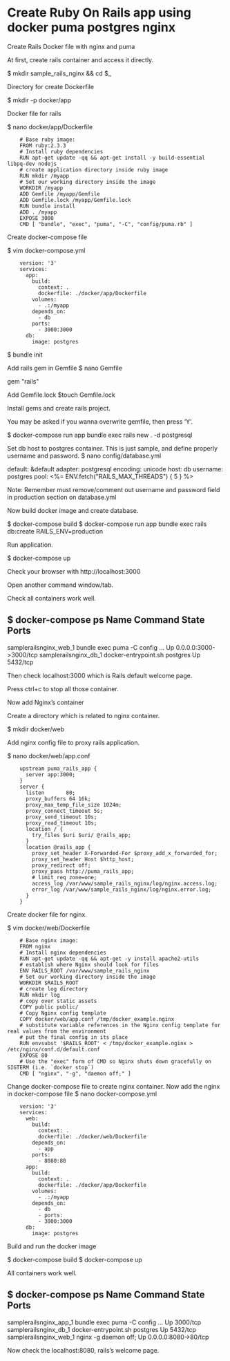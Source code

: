 # Create Ruby On Rails app using docker puma postgres nginx 

Create Rails Docker file with nginx and puma

At first, create rails container and access it directly.
	
$ mkdir sample_rails_nginx && cd $_

Directory for create Dockerfile

$ mkdir -p docker/app

Docker file for rails

$ nano docker/app/Dockerfile

		# Base ruby image:
		FROM ruby:2.3.3
		# Install ruby dependencies
		RUN apt-get update -qq && apt-get install -y build-essential libpq-dev nodejs
		# create application directory inside ruby image
		RUN mkdir /myapp
		# Set our working directory inside the image
		WORKDIR /myapp
		ADD Gemfile /myapp/Gemfile
		ADD Gemfile.lock /myapp/Gemfile.lock
		RUN bundle install
		ADD . /myapp
		EXPOSE 3000
		CMD [ "bundle", "exec", "puma", "-C", "config/puma.rb" ]

Create docker-compose file

$ vim docker-compose.yml
	
		version: '3'
		services:
		  app:
		    build:
		      context: .
		      dockerfile: ./docker/app/Dockerfile
		    volumes:
		      - .:/myapp
		    depends_on:
		      - db
		    ports:
		      - 3000:3000
		  db:
		    image: postgres


$ bundle init

Add rails gem in Gemfile 
$ nano Gemfile

gem "rails"

Add Gemfile.lock
$touch Gemfile.lock

Install gems and create rails project.

You may be asked if you wanna overwrite gemfile, then press ‘Y’.

$ docker-compose run app bundle exec rails new . -d postgresql

Set db host to postgres container.
This is just sample, and define properly username and password.
$ nano config/database.yml

 default: &default
   adapter: postgresql
   encoding: unicode
   host: db
   username: postgres
   pool: <%= ENV.fetch("RAILS_MAX_THREADS") { 5 } %>

Note: Remember must remove/comment out username and password field in production section on database.yml

Now build docker image and create database.

$ docker-compose build
$ docker-compose run app bundle exec rails db:create RAILS_ENV=production

Run application.

$ docker-compose up

Check your browser with http://localhost:3000 

Open another command window/tab.

Check all containers work well.
	

$ docker-compose ps
     Name                   Command               State           Ports
--------------------------------------------------------------------------------
samplerailsnginx_web_1   bundle exec puma -C config ...   Up      0.0.0.0:3000->3000/tcp
samplerailsnginx_db_1    docker-entrypoint.sh postgres    Up      5432/tcp

Then check localhost:3000 which is Rails default welcome page.

Press ctrl+c to stop all those container.

Now add Nginx’s container

Create a directory which is related to nginx container.

$ mkdir docker/web

Add nginx config file to proxy rails application.

$ nano docker/web/app.conf

		upstream puma_rails_app {
		  server app:3000;
		}
		server {
		  listen       80;
		  proxy_buffers 64 16k;
		  proxy_max_temp_file_size 1024m;
		  proxy_connect_timeout 5s;
		  proxy_send_timeout 10s;
		  proxy_read_timeout 10s;
		  location / {
		    try_files $uri $uri/ @rails_app;
		  }
		  location @rails_app {
		    proxy_set_header X-Forwarded-For $proxy_add_x_forwarded_for;
		    proxy_set_header Host $http_host;
		    proxy_redirect off;
		    proxy_pass http://puma_rails_app;
		    # limit_req zone=one;
		    access_log /var/www/sample_rails_nginx/log/nginx.access.log;
		    error_log /var/www/sample_rails_nginx/log/nginx.error.log;
		  }
		}

Create docker file for nginx.

$ vim docker/web/Dockerfile
	
		# Base nginx image:
		FROM nginx
		# Install nginx dependencies
		RUN apt-get update -qq && apt-get -y install apache2-utils
		# establish where Nginx should look for files
		ENV RAILS_ROOT /var/www/sample_rails_nginx
		# Set our working directory inside the image
		WORKDIR $RAILS_ROOT
		# create log directory
		RUN mkdir log
		# copy over static assets
		COPY public public/
		# Copy Nginx config template
		COPY docker/web/app.conf /tmp/docker_example.nginx
		# substitute variable references in the Nginx config template for real values from the environment
		# put the final config in its place
		RUN envsubst '$RAILS_ROOT' < /tmp/docker_example.nginx > /etc/nginx/conf.d/default.conf
		EXPOSE 80
		# Use the "exec" form of CMD so Nginx shuts down gracefully on SIGTERM (i.e. `docker stop`)
		CMD [ "nginx", "-g", "daemon off;" ]

Change docker-compose file to create nginx container.
Now add the nginx in docker-compose file
$ nano docker-compose.yml


		version: '3'
		services:
		  web:
		    build:
		      context: .
		      dockerfile: ./docker/web/Dockerfile
		    depends_on:
		      - app
		    ports:
		      - 8080:80
		  app:
		    build:
		      context: .
		      dockerfile: ./docker/app/Dockerfile
		    volumes:
		      - .:/myapp
		    depends_on:
		      - db
			  - ports:
		      - 3000:3000
		  db:
		    image: postgres

Build and run the docker image

$ docker-compose build
$ docker-compose up

All containers work well.

$ docker-compose ps
     Name                   Command                     State          Ports
---------------------------------------------------------------------------------
samplerailsnginx_app_1   bundle exec puma -C config ...   Up     	 3000/tcp
samplerailsnginx_db_1    docker-entrypoint.sh postgres    Up      	 5432/tcp
samplerailsnginx_web_1   nginx -g daemon off;             Up       	 0.0.0.0:8080->80/tcp

Now check the localhost:8080, rails’s welcome page.

